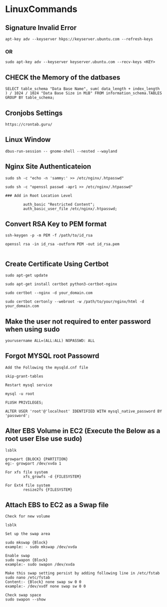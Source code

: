 # LinuxCommands

## Signature Invalid Error
```
apt-key adv --keyserver hkps://keyserver.ubuntu.com --refresh-keys
```
### OR
```
sudo apt-key adv --keyserver keyserver.ubuntu.com --recv-keys <KEY>
```

## CHECK the Memory of the datbases
```
SELECT table_schema "Data Base Name", sum( data_length + index_length ) / 1024 / 1024 "Data Base Size in MiB" FROM information_schema.TABLES GROUP BY table_schema;
```
## Cronjobs Settings

```
https://crontab.guru/
```
## Linux Window

```
dbus-run-session -- gnome-shell --nested --wayland
```

## Nginx Site Authenticateion
```
sudo sh -c "echo -n 'sammy:' >> /etc/nginx/.htpasswd"

sudo sh -c "openssl passwd -apr1 >> /etc/nginx/.htpasswd"

### Add in Root Location Level

        auth_basic "Restricted Content";
        auth_basic_user_file /etc/nginx/.htpasswd; 

```

## Convert RSA Key to PEM format
```
ssh-keygen -p -m PEM -f /path/to/id_rsa

openssl rsa -in id_rsa -outform PEM -out id_rsa.pem


```

## Create Certificate Using Certbot
```
sudo apt-get update

sudo apt-get install certbot python3-certbot-nginx

sudo certbot --nginx -d your_domain.com

sudo certbot certonly --webroot -w /path/to/your/nginx/html -d your_domain.com
```

## Make the user not required to enter password when using sudo
```
yourusername ALL=(ALL:ALL) NOPASSWD: ALL
```

## Forgot MYSQL root Passowrd
```
Add the Following the mysqld.cnf file

skip-grant-tables

Restart mysql service

mysql -u root

FLUSH PRIVILEGES;

ALTER USER 'root'@'localhost' IDENTIFIED WITH mysql_native_password BY 'password';

```

## Alter EBS Volume in EC2 (Execute the Below as a root user Else use sudo)
```
lsblk

growpart {BLOCK} {PARTITION}
eg:- growpart /dev/xvda 1

For xfs file system
        xfs_growfs -d {FILESYSTEM}

For Ext4 file system
        resize2fs {FILESYSTEM}

```

## Attach EBS to EC2 as a Swap file

```
Check for new volume

lsblk

Set up the swap area

sudo mkswap {Block}
example: - sudo mkswap /dev/xvda

Enable swap
sudo swapon {Block}
example:- sudo swapon /dev/xvda

Make this swap setting persist by adding following line in /etc/fstab
sudo nano /etc/fstab
Content:- {Block} none swap sw 0 0
example:- /dev/xvdf none swap sw 0 0

Check swap space
sudo swapon --show
```
